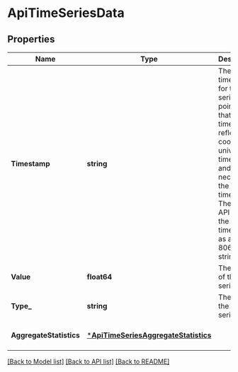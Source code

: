 # ApiTimeSeriesData

## Properties
Name | Type | Description | Notes
------------ | ------------- | ------------- | -------------
**Timestamp** | **string** | The timestamp for this time series data point. Note that the timestamp reflects coordinated universal time (UTC) and not necessarily the server&#x27;s time zone. The rest API formats the UTC timestamp as an ISO-8061 string. | [optional] [default to null]
**Value** | **float64** | The value of the time series data. | [optional] [default to null]
**Type_** | **string** | The type of the time series data. | [optional] [default to null]
**AggregateStatistics** | [***ApiTimeSeriesAggregateStatistics**](ApiTimeSeriesAggregateStatistics.md) |  | [optional] [default to null]

[[Back to Model list]](../README.md#documentation-for-models) [[Back to API list]](../README.md#documentation-for-api-endpoints) [[Back to README]](../README.md)


